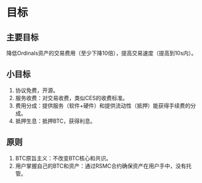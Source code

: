 目标
============

主要目标
-----
降低Ordinals资产的交易费用（至少下降10倍），提高交易速度（提高到10s内）。  


小目标
-----
1. 协议免费，开源。  
2. 服务收费：对交易收费，类似CES的收费标准。  
3. 费用分成：提供服务（软件+硬件）和提供流动性（抵押）能获得手续费的分成。  
4. 抵押生息：抵押BTC，获得利息。  


原则
-----
1. BTC原旨主义：不改变BTC核心和共识。  
2. 用户掌握自己的BTC和资产：通过RSMC合约确保资产在用户手中，没有托管。  

